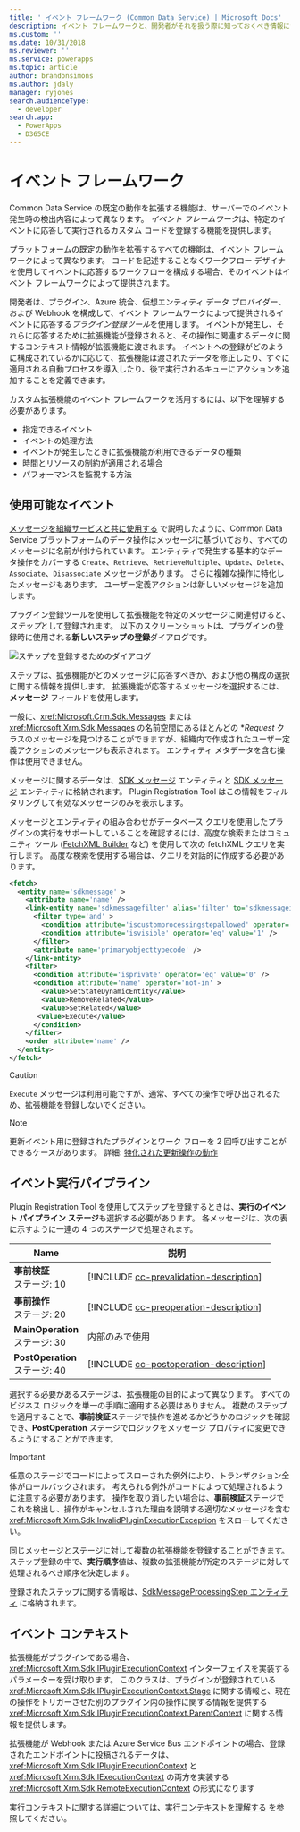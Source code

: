 ```yaml
---
title: ' イベント フレームワーク (Common Data Service) | Microsoft Docs'
description: イベント フレームワークと、開発者がそれを扱う際に知っておくべき情報について説明します。
ms.custom: ''
ms.date: 10/31/2018
ms.reviewer: ''
ms.service: powerapps
ms.topic: article
author: brandonsimons
ms.author: jdaly
manager: ryjones
search.audienceType:
  - developer
search.app:
  - PowerApps
  - D365CE
---
```

# <a name="event-framework"></a>イベント フレームワーク

<!-- Re-write from
https://docs.microsoft.com/dynamics365/customer-engagement/developer/introduction-event-framework
https://docs.microsoft.com/dynamics365/customer-engagement/developer/event-execution-pipeline

See notes at https://microsoft-my.sharepoint.com/:w:/p/jdaly/EfmTW7DQXNREuqj1s7tBtIIB4VZmvasZ1Nsbl4F5zlD1ZQ?e=FNlBmr 


Make sure to call out the changes due to the legacy update messages. That information was moved.

See 
https://docs.microsoft.com/dynamics365/customer-engagement/developer/org-service/perform-specialized-operations-using-update#impact-of-this-change-on-plug-ins

https://docs.microsoft.com/dynamics365/customer-engagement/developer/org-service/perform-specialized-operations-using-update#impact-of-this-change-on-workflows


-->

Common Data Service の既定の動作を拡張する機能は、サーバーでのイベント発生時の検出内容によって異なります。 *イベント フレームワーク*は、特定のイベントに応答して実行されるカスタム コードを登録する機能を提供します。 

プラットフォームの既定の動作を拡張するすべての機能は、イベント フレームワークによって異なります。 コードを記述することなくワークフロー デザイナを使用してイベントに応答するワークフローを構成する場合、そのイベントはイベント フレームワークによって提供されます。 

開発者は、プラグイン、Azure 統合、仮想エンティティ データ プロバイダー、および Webhook を構成して、イベント フレームワークによって提供されるイベントに応答する*プラグイン登録ツール*を使用します。 イベントが発生し、それらに応答するために拡張機能が登録されると、その操作に関連するデータに関するコンテキスト情報が拡張機能に渡されます。 イベントへの登録がどのように構成されているかに応じて、拡張機能は渡されたデータを修正したり、すぐに適用される自動プロセスを導入したり、後で実行されるキューにアクションを追加することを定義できます。

カスタム拡張機能のイベント フレームワークを活用するには、以下を理解する必要があります。

 - 指定できるイベント
 - イベントの処理方法
 - イベントが発生したときに拡張機能が利用できるデータの種類
 - 時間とリソースの制約が適用される場合
 - パフォーマンスを監視する方法

## <a name="available-events"></a>使用可能なイベント

[メッセージを組織サービスと共に使用する](org-service/use-messages.md) で説明したように、Common Data Service プラットフォームのデータ操作はメッセージに基づいており、すべてのメッセージに名前が付けられています。 エンティティで発生する基本的なデータ操作をカバーする `Create`、`Retrieve`、`RetrieveMultiple`、`Update`、`Delete`、`Associate`、`Disassociate` メッセージがあります。 さらに複雑な操作に特化したメッセージもあります。 ユーザー定義アクションは新しいメッセージを追加します。

プラグイン登録ツールを使用して拡張機能を特定のメッセージに関連付けると、*ステップ*として登録されます。 以下のスクリーンショットは、プラグインの登録時に使用される**新しいステップの登録**ダイアログです。

![ステップを登録するためのダイアログ](media/register-new-step-plug-in.png)

ステップは、拡張機能がどのメッセージに応答すべきか、および他の構成の選択に関する情報を提供します。 拡張機能が応答するメッセージを選択するには、**メッセージ** フィールドを使用します。

一般に、<xref:Microsoft.Crm.Sdk.Messages> または <xref:Microsoft.Xrm.Sdk.Messages> の名前空間にあるほとんどの **Request* クラスのメッセージを見つけることができますが、組織内で作成されたユーザー定義アクションのメッセージも表示されます。 エンティティ メタデータを含む操作は使用できません。

メッセージに関するデータは、[SDK メッセージ](reference/entities/sdkmessage.md) エンティティと [SDK メッセージ](reference/entities/sdkmessagefilter.md) エンティティに格納されます。 Plugin Registration Tool はこの情報をフィルタリングして有効なメッセージのみを表示します。

メッセージとエンティティの組み合わせがデータベース クエリを使用したプラグインの実行をサポートしていることを確認するには、高度な検索またはコミュニティ ツール ([FetchXML Builder](http://fxb.xrmtoolbox.com) など) を使用して次の fetchXML クエリを実行します。 高度な検索を使用する場合は、クエリを対話的に作成する必要があります。

```xml
<fetch>
  <entity name='sdkmessage' >
    <attribute name='name' />
    <link-entity name='sdkmessagefilter' alias='filter' to='sdkmessageid' from='sdkmessageid' link-type='inner' >
      <filter type='and' >
        <condition attribute='iscustomprocessingstepallowed' operator='eq' value='1' />
        <condition attribute='isvisible' operator='eq' value='1' />
      </filter>
      <attribute name='primaryobjecttypecode' />
    </link-entity>
    <filter>
      <condition attribute='isprivate' operator='eq' value='0' />
      <condition attribute='name' operator='not-in' >
        <value>SetStateDynamicEntity</value>
        <value>RemoveRelated</value>
        <value>SetRelated</value>
       <value>Execute</value>
      </condition>
    </filter>
    <order attribute='name' />
  </entity>
</fetch>
```

> [!CAUTION]
> `Execute` メッセージは利用可能ですが、通常、すべての操作で呼び出されるため、拡張機能を登録しないでください。

> [!NOTE]
> 更新イベント用に登録されたプラグインとワーク フローを 2 回呼び出すことができるケースがあります。 詳細: [特化された更新操作の動作](special-update-operation-behavior.md)

## <a name="event-execution-pipeline"></a>イベント実行パイプライン

Plugin Registration Tool を使用してステップを登録するときは、**実行のイベント パイプライン ステージ**も選択する必要があります。  各メッセージは、次の表に示すように一連の 4 つのステージで処理されます。

|Name|説明|
|--|--|
|**事前検証**<br />ステージ: 10|[!INCLUDE [cc-prevalidation-description](../../includes/cc-prevalidation-description.md)]|
|**事前操作**<br />ステージ: 20|[!INCLUDE [cc-preoperation-description](../../includes/cc-preoperation-description.md)]|
|**MainOperation**<br />ステージ: 30|内部のみで使用|
|**PostOperation**<br />ステージ: 40|[!INCLUDE [cc-postoperation-description](../../includes/cc-postoperation-description.md)]|

選択する必要があるステージは、拡張機能の目的によって異なります。 すべてのビジネス ロジックを単一の手順に適用する必要はありません。 複数のステップを適用することで、**事前検証**ステージで操作を進めるかどうかのロジックを確認でき、**PostOperation** ステージでロジックをメッセージ プロパティに変更できるようにすることができます。

> [!IMPORTANT]
> 任意のステージでコードによってスローされた例外により、トランザクション全体がロールバックされます。 考えられる例外がコードによって処理されるように注意する必要があります。 操作を取り消したい場合は、**事前検証**ステージでこれを検出し、操作がキャンセルされた理由を説明する適切なメッセージを含む <xref:Microsoft.Xrm.Sdk.InvalidPluginExecutionException> をスローしてください。

同じメッセージとステージに対して複数の拡張機能を登録することができます。 ステップ登録の中で、**実行順序**値は、複数の拡張機能が所定のステージに対して処理されるべき順序を決定します。

登録されたステップに関する情報は、[SdkMessageProcessingStep エンティティ](reference/entities/sdkmessageprocessingstep.md) に格納されます。

## <a name="event-context"></a>イベント コンテキスト

拡張機能がプラグインである場合、<xref:Microsoft.Xrm.Sdk.IPluginExecutionContext> インターフェイスを実装するパラメーターを受け取ります。 このクラスは、プラグインが登録されている <xref:Microsoft.Xrm.Sdk.IPluginExecutionContext.Stage> に関する情報と、現在の操作をトリガーさせた別のプラグイン内の操作に関する情報を提供する <xref:Microsoft.Xrm.Sdk.IPluginExecutionContext.ParentContext> に関する情報を提供します。

拡張機能が Webhook または Azure Service Bus エンドポイントの場合、登録されたエンドポイントに投稿されるデータは、<xref:Microsoft.Xrm.Sdk.IPluginExecutionContext> と <xref:Microsoft.Xrm.Sdk.IExecutionContext> の両方を実装する <xref:Microsoft.Xrm.Sdk.RemoteExecutionContext> の形式になります

実行コンテキストに関する詳細については、[実行コンテキストを理解する](understand-the-data-context.md) を参照してください。